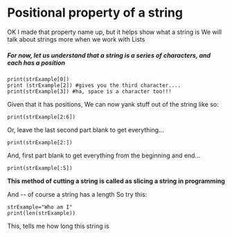 # Positional property of a string
OK I made that property name up, but it helps show what a string is
We will talk about strings more when we work with Lists

##### For now, let us understand that a string is a series of characters, and each has a position


    print(strExample[0])
    print (strExample[2]) #gives you the third character.... 
    print(strExample[3]) #ha, space is a character too!!!

Given that it has positions, We can now yank stuff out of the string like so:

    print(strExample[2:6])

Or, leave the last second part blank to get everything...

    print(strExample[2:])

And, first part blank to get everything from the beginning and end...

    print(strExample[:5])

**This method  of cutting a string is called as slicing a string in programming**

And -- of course a string has a length
So try this: 

    strExample="Who am I"
    print(len(strExample))

 This, tells me how long this string is 